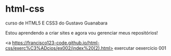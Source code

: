 # html-css
 curso de HTML5 E CSS3 do Gustavo Guanabara

 Estou aprendendo a criar sites e agora vou gerenciar meus repositórios!

<a https://francisco123-code.github.io/html-css/exerc%C3%ADcios/ex002/index%20(2).html> exercutar oexercício 001 </a>


